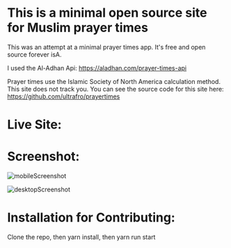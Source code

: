 # This is a minimal open source site for Muslim prayer times

This was an attempt at a minimal prayer times app. It's free and open source forever isA. 

I used the Al-Adhan Api: https://aladhan.com/prayer-times-api

Prayer times use the Islamic Society of North America calculation method. This site does not track you. You can see the source code for this site here: https://github.com/ultrafro/prayertimes

# Live Site:

# Screenshot:

![mobileScreenshot](https://user-images.githubusercontent.com/3029964/103339719-298ede00-4a50-11eb-90ad-fdc02e1b0260.JPG)

![desktopScreenshot](https://user-images.githubusercontent.com/3029964/103339731-327faf80-4a50-11eb-8172-6d287591e6b3.JPG)

# Installation for Contributing:
Clone the repo, then yarn install, then yarn run start
